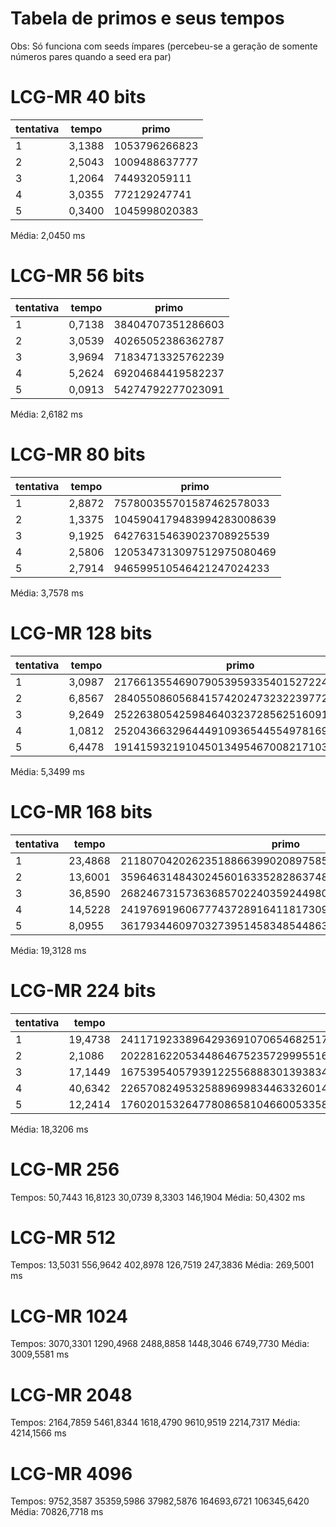 # Tabela de primos e seus tempos

Obs: Só funciona com seeds ímpares
(percebeu-se a geração de somente números pares quando a seed era par)

# LCG-MR 40 bits
| tentativa | tempo  | primo         |
|-----------|--------|---------------|
| 1         | 3,1388 | 1053796266823 |
| 2         | 2,5043 | 1009488637777 |
| 3         | 1,2064 | 744932059111  |
| 4         | 3,0355 | 772129247741  |
| 5         | 0,3400 | 1045998020383 |
Média: 2,0450 ms

# LCG-MR 56 bits
| tentativa | tempo  | primo             |
|-----------|--------|-------------------|
| 1         | 0,7138 | 38404707351286603 |
| 2         | 3,0539 | 40265052386362787 |
| 3         | 3,9694 | 71834713325762239 |
| 4         | 5,2624 | 69204684419582237 |
| 5         | 0,0913 | 54274792277023091 |
Média: 2,6182 ms

# LCG-MR 80 bits
| tentativa | tempo  | primo                     |
|-----------|--------|---------------------------|
| 1         | 2,8872 | 757800355701587462578033  |
| 2         | 1,3375 | 1045904179483994283008639 |
| 3         | 9,1925 | 642763154639023708925539  |
| 4         | 2,5806 | 1205347313097512975080469 |
| 5         | 2,7914 | 946599510546421247024233  |
Média: 3,7578 ms

# LCG-MR 128 bits
| tentativa | tempo  | primo                                   |
|-----------|--------|-----------------------------------------|
| 1         | 3,0987 | 217661355469079053959335401527224490481 |
| 2         | 6,8567 | 284055086056841574202473232239772790773 |
| 3         | 9,2649 | 252263805425984640323728562516091664469 |
| 4         | 1,0812 | 252043663296444910936544554978169789239 |
| 5         | 6,4478 | 191415932191045013495467008217103841179 |
Média: 5,3499 ms

# LCG-MR 168 bits
| tentativa | tempo   | primo                                               |
|-----------|---------|-----------------------------------------------------|
| 1         | 23,4868 | 211807042026235188663990208975857329600127577728143 |
| 2         | 13,6001 | 359646314843024560163352828637482011510667002531737 |
| 3         | 36,8590 | 268246731573636857022403592449806708664741968011051 |
| 4         | 14,5228 | 241976919606777437289164118173090411214278587289501 |
| 5         |  8,0955 | 361793446097032739514583485448638974829021941242313 |
Média: 19,3128 ms

# LCG-MR 224 bits
| tentativa | tempo   | primo                                                                |
|-----------|---------|----------------------------------------------------------------------|
| 1         | 19,4738 | 24117192338964293691070654682517096289988196743511949439622225639671 |
| 2         |  2,1086 | 20228162205344864675235729995516458550063006086550052560772822683447 |
| 3         | 17,1449 | 16753954057939122556888301393834045497755880655999373935793429322561 |
| 4         | 40,6342 | 22657082495325889699834463326014475588134460443713764223246023141331 |
| 5         | 12,2414 | 17602015326477808658104660053358116460292300759098507848799236886963 |
Média: 18,3206 ms

# LCG-MR 256
Tempos:
   50,7443
   16,8123
   30,0739
    8,3303
  146,1904
Média: 50,4302 ms

# LCG-MR 512
Tempos:
  13,5031
  556,9642
  402,8978
  126,7519
  247,3836
Média: 269,5001 ms

# LCG-MR 1024
Tempos:
  3070,3301
  1290,4968
  2488,8858
  1448,3046
  6749,7730
Média: 3009,5581 ms

# LCG-MR 2048
Tempos:
  2164,7859
  5461,8344
  1618,4790
  9610,9519
  2214,7317
Média: 4214,1566 ms

# LCG-MR 4096
Tempos:
  9752,3587
  35359,5986
  37982,5876
  164693,6721
  106345,6420
Média: 70826,7718 ms